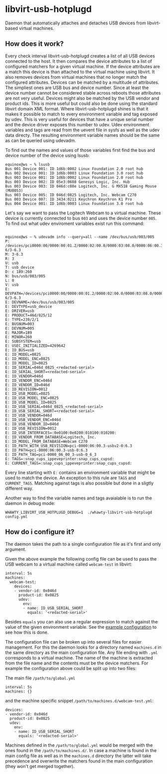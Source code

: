 # libvirt-usb-hotplugd

Daemon that automatically attaches and detaches USB devices from
libvirt-based virtual machines.

## How does it work?

Every check interval libvirt-usb-hotplugd creates a list of all USB
devices connected to the host. It then compares the device attributes
to a list of configured matchers for a given virtual machine. If the
device attributes are a match this device is than attached to the
virtual machine using libvirt. It also removes devices from virtual
machines that no longer match the configured attributes.
Devices can be matched by a multitude of attributes. The simpliest
ones are USB bus and device number. Since at least the device number
cannot be considered stable across reboots those attributes are not
very useful. Devices might also be matched by the USB vendor and
product ids. This is more useful but could also be done using the
standard libvirt domain XML format. Where libvirt-usb-hotplugd shines
is that it makes it possible to match to every environment variable
and tag exposed by udev. This is very useful for devices that have
a unique serial number and the device driver exposes this number to
udev.
Udev environment variables and tags are read from the uevent file in
sysfs as well as the udev data directy. The resulting environment
variable names should be the same as can be queried using udevadm.

To find out the names and values of those variables first find the
bus and device number of the device using lsusb:

```
equinox@ws ~ % lsusb
Bus 001 Device 001: ID 1d6b:0002 Linux Foundation 2.0 root hub
Bus 002 Device 001: ID 1d6b:0003 Linux Foundation 3.0 root hub
Bus 003 Device 001: ID 1d6b:0002 Linux Foundation 2.0 root hub
Bus 003 Device 002: ID 05e3:0608 Genesys Logic, Inc. Hub
Bus 003 Device 003: ID 046d:c08e Logitech, Inc. G MX518 Gaming Mouse (MU0053)
Bus 003 Device 005: ID 046d:0825 Logitech, Inc. Webcam C270
Bus 003 Device 007: ID 3434:0211 Keychron Keychron K1 Pro
Bus 004 Device 001: ID 1d6b:0003 Linux Foundation 3.0 root hub
```

Let's say we want to pass the Logitech Webcam to a virtual machine.
These device is currently connected to bus `003` and uses the device
number `005`. To find out what udev enviroment variables exist run this
command:

```

equinox@ws ~ % udevadm info --query=all --name /dev/bus/usb/003/005
P: /devices/pci0000:00/0000:00:01.2/0000:02:00.0/0000:03:08.0/0000:06:00.3/usb3/3-6/3-6.3
M: 3-6.3
R: 3
U: usb
T: usb_device
D: c 189:260
N: bus/usb/003/005
L: 0
V: usb
E: DEVPATH=/devices/pci0000:00/0000:00:01.2/0000:02:00.0/0000:03:08.0/0000:06:00.3/usb3/3-6/3-6.3
E: DEVNAME=/dev/bus/usb/003/005
E: DEVTYPE=usb_device
E: DRIVER=usb
E: PRODUCT=46d/825/12
E: TYPE=239/2/1
E: BUSNUM=003
E: DEVNUM=005
E: MAJOR=189
E: MINOR=260
E: SUBSYSTEM=usb
E: USEC_INITIALIZED=4269642
E: ID_BUS=usb
E: ID_MODEL=0825
E: ID_MODEL_ENC=0825
E: ID_MODEL_ID=0825
E: ID_SERIAL=046d_0825_<redacted-serial>
E: ID_SERIAL_SHORT=<redacted-serial>
E: ID_VENDOR=046d
E: ID_VENDOR_ENC=046d
E: ID_VENDOR_ID=046d
E: ID_REVISION=0012
E: ID_USB_MODEL=0825
E: ID_USB_MODEL_ENC=0825
E: ID_USB_MODEL_ID=0825
E: ID_USB_SERIAL=046d_0825_<redacted-serial>
E: ID_USB_SERIAL_SHORT=<redacted-serial>
E: ID_USB_VENDOR=046d
E: ID_USB_VENDOR_ENC=046d
E: ID_USB_VENDOR_ID=046d
E: ID_USB_REVISION=0012
E: ID_USB_INTERFACES=:0e0100:0e0200:010100:010200:
E: ID_VENDOR_FROM_DATABASE=Logitech, Inc.
E: ID_MODEL_FROM_DATABASE=Webcam C270
E: ID_PATH_WITH_USB_REVISION=pci-0000:06:00.3-usbv2-0:6.3
E: ID_PATH=pci-0000:06:00.3-usb-0:6.3
E: ID_PATH_TAG=pci-0000_06_00_3-usb-0_6_3
E: TAGS=:snap_cups_ippeveprinter:snap_cups_cupsd:
E: CURRENT_TAGS=:snap_cups_ippeveprinter:snap_cups_cupsd:
```

Every line starting with `E:` contains an environment variable that might
be used to match the device. An exception to this rule are `TAGS` and
`CURRENT_TAGS`. Matching against tags is also possible but done in a sligtly
different way.

Another way to find the variable names and tags avaialable is to
run the daemon in debug mode:

```
WHAWTY_LIBVIRT_USB_HOTPLUGD_DEBUG=1  ./whawty-libvirt-usb-hotplugd config.yml
```


## How do i configure it?

The daemon takes the path to a single configuration file as it's first
and only argument.

Given the above example the following config file can be used to
pass the USB webcam to a virtual machine called `webcam-test` in libvirt:

```
interval: 5s
machines:
  webcam-test:
    devices:
    - vendor-id: 0x046d
      product-id: 0x0825
      udev:
        env:
        - name: ID_USB_SERIAL_SHORT
          equals: '<redacted-serial>'
```

Besides `equals` you can also use a regular expression to match against
the value of the given environment variable. See the [example configuration](sample-config.yml)
to see how this is done.

The configuration file can be broken up into several files for easier management. For
this the daemon looks for a directory named `machines.d` in the same directory as the main
configuration file. Any file ending with `.yml` corresponds to a virtual machine. The name
of the machine is extracted from the file name and the contents must be the device matchers.
For example the configuration above could be split up into two files:

The main file `/path/to/global.yml`

```
interval: 5s
machines: {}
```

and the machine specific snippet `/path/to/machines.d/webcam-test.yml`:

```
devices:
- vendor-id: 0x046d
  product-id: 0x0825
  udev:
    env:
    - name: ID_USB_SERIAL_SHORT
      equals: '<redacted-serial>'
```

Machines defined in the `/path/to/global.yml` would be merged with the ones found in the
`/path/to/machines.d/`. In case a machine is found in the main config file as well as in
the `machines.d` directory the latter will take precedence and overwrite the matchers
found in the main configuration (they won't get merged together).
